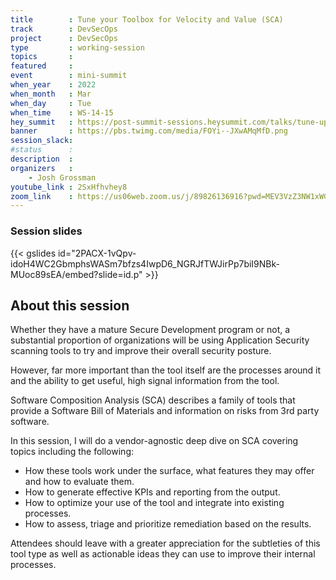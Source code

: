 ```yaml
---
title        : Tune your Toolbox for Velocity and Value (SCA)
track        : DevSecOps
project      : DevSecOps
type         : working-session
topics       :
featured     :
event        : mini-summit
when_year    : 2022
when_month   : Mar
when_day     : Tue
when_time    : WS-14-15
hey_summit   : https://post-summit-sessions.heysummit.com/talks/tune-up-your-toolbox-for-better-appsec-value-sca-edition/
banner       : https://pbs.twimg.com/media/FOYi--JXwAMqMfD.png
session_slack:
#status      : 
description  :
organizers   :
    - Josh Grossman        
youtube_link : 2SxHfhvhey8
zoom_link    : https://us06web.zoom.us/j/89826136916?pwd=MEV3VzZ3NW1xWG1ZMFJ2V25pbmQyZz09
---
```

### Session slides

{{< gslides id="2PACX-1vQpv-idoH4WC2GbmphsWASm7bfzs4IwpD6_NGRJfTWJirPp7biI9NBk-MUoc89sEA/embed?slide=id.p" >}}

## About this session
Whether they have a mature Secure Development program or not, a substantial proportion of organizations will be using Application Security scanning tools to try and improve their overall security posture. 

However, far more important than the tool itself are the processes around it and the ability to get useful, high signal information from the tool.

Software Composition Analysis (SCA) describes a family of tools that provide a Software Bill of Materials and information on risks from 3rd party software. 

In this session, I will do a vendor-agnostic deep dive on SCA covering topics including the following:
* How these tools work under the surface, what features they may offer and how to evaluate them.
* How to generate effective KPIs and reporting from the output.
* How to optimize your use of the tool and integrate into existing processes.
* How to assess, triage and prioritize remediation based on the results.

Attendees should leave with a greater appreciation for the subtleties of this tool type as well as actionable ideas they can use to improve their internal processes.
